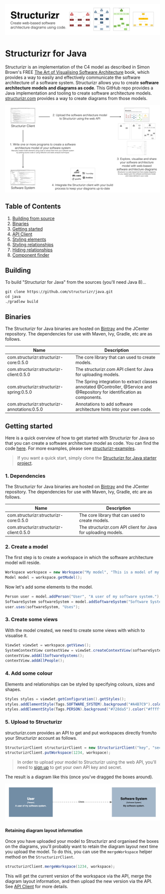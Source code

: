 ![Structurizr](docs/images/structurizr-banner.png)

# Structurizr for Java

Structurizr is an implementation of the C4 model as described in Simon Brown's
FREE [The Art of Visualising Software Architecture](https://leanpub.com/visualising-software-architecture) book, which provides a way to easily and effectively communicate the software architecture of a software system. Structurizr allows you to create __software architecture models and diagrams as code__. This GitHub repo provides a Java implementation and tooling to create software architecture models. [structurizr.com](https://structurizr.com) provides a way to create diagrams from those models.

![An overview of Structurizr](docs/images/structurizr-overview.png)

## Table of Contents

1. [Building from source](#building)
1. [Binaries](#binaries)
1. [Getting started](#getting-started)
1. [API Client](docs/api-client.md)
1. [Styling elements](docs/styling-elements.md)
1. [Styling relationships](docs/styling-relationships.md)
1. [Hiding relationships](docs/hiding-relationships.md)
1. [Component finder](docs/component-finder.md)
 
## Building

To build "Structurizr for Java" from the sources (you'll need Java 8)...

```
git clone https://github.com/structurizr/java.git
cd java
./gradlew build
```

## Binaries
The Structurizr for Java binaries are hosted on [Bintray](https://bintray.com/structurizr/maven/structurizr-java) and the JCenter repository.
The dependencies for use with Maven, Ivy, Gradle, etc are as follows.

Name                                          | Description
-------------------------------------------   | ---------------------------------------------------------------------------------------------------------------------------
com.structurizr:structurizr-core:0.5.0        | The core library that can used to create models.</td>
com.structurizr:structurizr-client:0.5.0      | The structurizr.com API client for Java for uploading models.
com.structurizr:structurizr-spring:0.5.0      | The Spring integration to extract classes annotated @Controller, @Service and @Repository for identification as components.
com.structurizr:structurizr-annotations:0.5.0 | Annotations to add software architecture hints into your own code.

## Getting started

Here is a quick overview of how to get started with Structurizr for Java so that you can create a software architecture model as code. You can find the code [here](https://github.com/structurizr/java/blob/master/structurizr-examples/src/com/structurizr/example/core/GettingStarted.java). For more examples, please see [structurizr-examples](https://github.com/structurizr/java/tree/master/structurizr-examples/src/com/structurizr/example).

> If you want a quick start, simply clone the [Structurizr for Java starter project](https://github.com/structurizr/java-starter).

### 1. Dependencies

The Structurizr for Java binaries are hosted on [Bintray](https://bintray.com/structurizr/maven/structurizr-java) and the JCenter repository.
The dependencies for use with Maven, Ivy, Gradle, etc are as follows.

Name                                          | Description
-------------------------------------------   | ---------------------------------------------------------------------------------------------------------------------------
com.structurizr:structurizr-core:0.5.0        | The core library that can used to create models.</td>
com.structurizr:structurizr-client:0.5.0      | The structurizr.com API client for Java for uploading models.

### 2. Create a model

The first step is to create a workspace in which the software architecture model will reside.

```java
Workspace workspace = new Workspace("My model", "This is a model of my software system.");
Model model = workspace.getModel();
```

Now let's add some elements to the model.

```java
Person user = model.addPerson("User", "A user of my software system.");
SoftwareSystem softwareSystem = model.addSoftwareSystem("Software System", "My software system.");
user.uses(softwareSystem, "Uses");
```

### 3. Create some views

With the model created, we need to create some views with which to visualise it.

```java
ViewSet viewSet = workspace.getViews();
SystemContextView contextView = viewSet.createContextView(softwareSystem);
contextView.addAllSoftwareSystems();
contextView.addAllPeople();
```

### 4. Add some colour

Elements and relationships can be styled by specifying colours, sizes and shapes.

```java
Styles styles = viewSet.getConfiguration().getStyles();
styles.addElementStyle(Tags.SOFTWARE_SYSTEM).background("#A4B7C9").color("#000000");
styles.addElementStyle(Tags.PERSON).background("#728da5").color("#ffffff");
```

### 5. Upload to Structurizr</h2>

structurizr.com provides an API to get and put workspaces directly from/to your Structurizr account as follows.

```java
StructurizrClient structurizrClient = new StructurizrClient("key", "secret");
structurizrClient.putWorkspace(1234, workspace);
```

> In order to upload your model to Structurizr using the web API, you'll need to [sign up](https://structurizr.com/signup) to get your own API key and secret.

The result is a diagram like this (once you've dragged the boxes around).

![Getting Started with Structurizr for Java](docs/images/getting-started.png)

#### Retaining diagram layout information

Once you have uploaded your model to Structurizr and organised the boxes on the diagrams, you'll probably want to retain the diagram layout next time you upload the model. To do this, you can use the `mergeWorkspace` helper method on the `StructurizrClient`.

```java
structurizrClient.mergeWorkspace(1234, workspace);
```

This will get the current version of the workspace via the API, merge the diagram layout information, and then upload the new version via the API. See [API Client](docs/api-client.md) for more details.